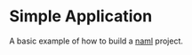 # Simple Application

A basic example of how to build a [naml](https://github.com/kris-nova/naml) project.

